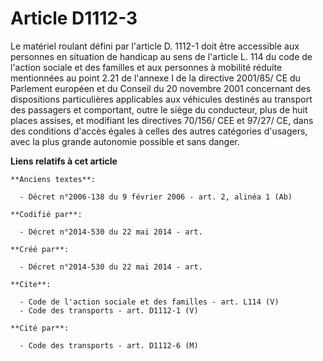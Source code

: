 # Article D1112-3

Le matériel roulant défini par l'article D. 1112-1 doit être accessible aux personnes en situation de handicap au sens de
l'article L. 114 du code de l'action sociale et des familles et aux personnes à mobilité réduite mentionnées au point 2.21 de
l'annexe I de la directive 2001/85/ CE du Parlement européen et du Conseil du 20 novembre 2001 concernant des dispositions
particulières applicables aux véhicules destinés au transport des passagers et comportant, outre le siège du conducteur, plus
de huit places assises, et modifiant les directives 70/156/ CEE et 97/27/ CE, dans des conditions d'accès égales à celles des
autres catégories d'usagers, avec la plus grande autonomie possible et sans danger.

**Liens relatifs à cet article**

	**Anciens textes**:

	  - Décret n°2006-138 du 9 février 2006 - art. 2, alinéa 1 (Ab)

	**Codifié par**:

	  - Décret n°2014-530 du 22 mai 2014 - art.

	**Créé par**:

	  - Décret n°2014-530 du 22 mai 2014 - art.

	**Cite**:

	  - Code de l'action sociale et des familles - art. L114 (V)
	  - Code des transports - art. D1112-1 (V)

	**Cité par**:

	  - Code des transports - art. D1112-6 (M)

